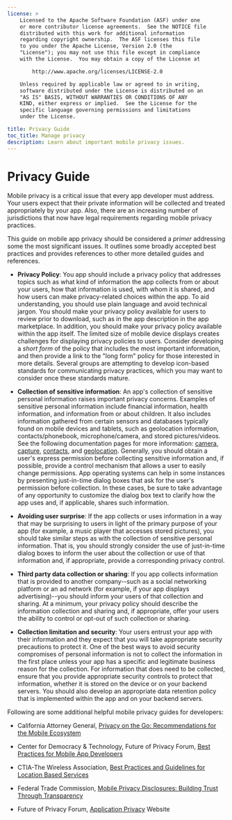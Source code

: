 ```yaml
---
license: >
    Licensed to the Apache Software Foundation (ASF) under one
    or more contributor license agreements.  See the NOTICE file
    distributed with this work for additional information
    regarding copyright ownership.  The ASF licenses this file
    to you under the Apache License, Version 2.0 (the
    "License"); you may not use this file except in compliance
    with the License.  You may obtain a copy of the License at

        http://www.apache.org/licenses/LICENSE-2.0

    Unless required by applicable law or agreed to in writing,
    software distributed under the License is distributed on an
    "AS IS" BASIS, WITHOUT WARRANTIES OR CONDITIONS OF ANY
    KIND, either express or implied.  See the License for the
    specific language governing permissions and limitations
    under the License.

title: Privacy Guide
toc_title: Manage privacy
description: Learn about important mobile privacy issues.
---
```


# Privacy Guide

Mobile privacy is a critical issue that every app developer must
address. Your users expect that their private information will be
collected and treated appropriately by your app. Also, there are an
increasing number of jurisdictions that now have legal requirements
regarding mobile privacy practices.

This guide on mobile app privacy should be considered a _primer_
addressing some the most significant issues. It outlines some broadly
accepted best practices and provides references to other more detailed
guides and references.

* __Privacy Policy__: You app should include a privacy policy that
  addresses topics such as what kind of information the app collects
  from or about your users, how that information is used, with whom it
  is shared, and how users can make privacy-related choices within the
  app. To aid understanding, you should use plain language and avoid
  technical jargon. You should make your privacy policy available for
  users to review prior to download, such as in the app description in
  the app marketplace. In addition, you should make your privacy
  policy available within the app itself. The limited size of mobile
  device displays creates challenges for displaying privacy policies
  to users. Consider developing a _short form_ of the policy that
  includes the most important information, and then provide a link to
  the "long form" policy for those interested in more details. Several
  groups are attempting to develop icon-based standards for
  communicating privacy practices, which you may want to consider once
  these standards mature.

* __Collection of sensitive information__: An app's collection of
  sensitive personal information raises important privacy concerns.
  Examples of sensitive personal information include financial
  information, health information, and information from or about
  children. It also includes information gathered from certain sensors
  and databases typically found on mobile devices and tablets, such as
  geolocation information, contacts/phonebook, microphone/camera, and
  stored pictures/videos. See the following documentation pages for
  more information: [camera](cordova_camera_camera.md.html),
  [capture](cordova_media_capture_capture.md.html),
  [contacts](cordova_contacts_contacts.md.html), and
  [geolocation](cordova_geolocation_geolocation.md.html). Generally,
  you should obtain a user's express permission before collecting
  sensitive information and, if possible, provide a control mechanism
  that allows a user to easily change permissions. App operating
  systems can help in some instances by presenting just-in-time dialog
  boxes that ask for the user's permission before collection. In these
  cases, be sure to take advantage of any opportunity to customize the
  dialog box text to clarify how the app uses and, if applicable,
  shares such information.

* __Avoiding user surprise__: If the app collects or uses information
  in a way that may be surprising to users in light of the primary
  purpose of your app (for example, a music player that accesses
  stored pictures), you should take similar steps as with the
  collection of sensitive personal information. That is, you should
  strongly consider the use of just-in-time dialog boxes to inform the
  user about the collection or use of that information and, if
  appropriate, provide a corresponding privacy control.

* __Third party data collection or sharing__: If you app collects
  information that is provided to another company--such as a social
  networking platform or an ad network (for example, if your app
  displays advertising)--you should inform your users of that
  collection and sharing. At a minimum, your privacy policy should
  describe the information collection and sharing and, if appropriate,
  offer your users the ability to control or opt-out of such
  collection or sharing.

* __Collection limitation and security__: Your users entrust your app
  with their information and they expect that you will take
  appropriate security precautions to protect it. One of the best ways
  to avoid security compromises of personal information is not to
  collect the information in the first place unless your app has a
  specific and legitimate business reason for the collection. For
  information that does need to be collected, ensure that you provide
  appropriate security controls to protect that information, whether
  it is stored on the device or on your backend servers. You should
  also develop an appropriate data retention policy that is
  implemented within the app and on your backend servers.

Following are some additional helpful mobile privacy guides for developers:

* California Attorney General, [Privacy on the Go: Recommendations for the Mobile Ecosystem][1]

* Center for Democracy & Technology, Future of Privacy Forum, [Best Practices for Mobile App Developers][2]

* CTIA-The Wireless Association, [Best Practices and Guidelines for Location Based Services][3]

* Federal Trade Commission, [Mobile Privacy Disclosures: Building Trust Through Transparency][4]

* Future of Privacy Forum, [Application Privacy][5] Website

[1]: http://oag.ca.gov/sites/all/files/pdfs/privacy/privacy_on_the_go.pdf
[2]: http://www.futureofprivacy.org/wp-content/uploads/Best-Practices-for-Mobile-App-Developers_Final.pdf
[3]: http://www.ctia.org/business_resources/wic/index.cfm/AID/11300
[4]: http://www.ftc.gov/os/2013/02/130201mobileprivacyreport.pdf
[5]: http://www.applicationprivacy.org
